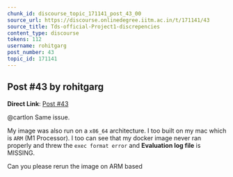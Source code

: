 ```yaml
---
chunk_id: discourse_topic_171141_post_43_00
source_url: https://discourse.onlinedegree.iitm.ac.in/t/171141/43
source_title: Tds-official-Project1-discrepencies
content_type: discourse
tokens: 112
username: rohitgarg
post_number: 43
topic_id: 171141
---
```


## Post #43 by rohitgarg

**Direct Link**: [Post #43](https://discourse.onlinedegree.iitm.ac.in/t/171141/43)

@cartlon Same issue.

My image was also run on a `x86_64` architecture. I too built on my mac which is `ARM` (M1 Processor). I too can see that my docker image never ran properly and threw the `exec format error` and **Evaluation log file** is MISSING.

Can you please rerun the image on ARM based
